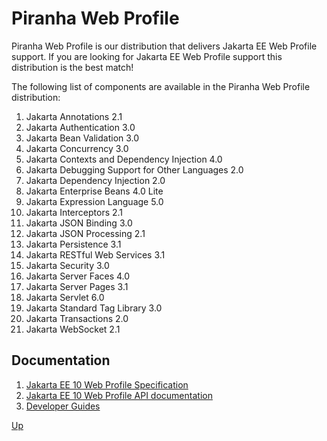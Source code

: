 # Piranha Web Profile

Piranha Web Profile is our distribution that delivers Jakarta EE Web Profile
support. If you are looking for Jakarta EE Web Profile support this distribution
is the best match!

The following list of components are available in the Piranha Web Profile 
distribution:

1. Jakarta Annotations 2.1
1. Jakarta Authentication 3.0
1. Jakarta Bean Validation 3.0
1. Jakarta Concurrency 3.0
1. Jakarta Contexts and Dependency Injection 4.0
1. Jakarta Debugging Support for Other Languages 2.0
1. Jakarta Dependency Injection 2.0
1. Jakarta Enterprise Beans 4.0 Lite
1. Jakarta Expression Language 5.0
1. Jakarta Interceptors 2.1
1. Jakarta JSON Binding 3.0
1. Jakarta JSON Processing 2.1
1. Jakarta Persistence 3.1
1. Jakarta RESTful Web Services 3.1
1. Jakarta Security 3.0
1. Jakarta Server Faces 4.0
1. Jakarta Server Pages 3.1
1. Jakarta Servlet 6.0
1. Jakarta Standard Tag Library 3.0
1. Jakarta Transactions 2.0
1. Jakarta WebSocket 2.1

## Documentation

1. [Jakarta EE 10 Web Profile Specification](https://jakarta.ee/specifications/webprofile/10/jakarta-webprofile-spec-10.0.pdf)
1. [Jakarta EE 10 Web Profile API documentation](https://jakarta.ee/specifications/webprofile/10/apidocs/)
1. [Developer Guides](guides/)

[Up](../)
